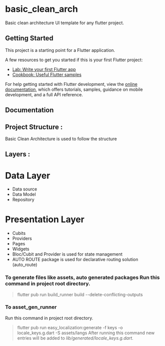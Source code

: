 # basic_clean_arch

Basic clean architecture UI template for any flutter project.

## Getting Started

This project is a starting point for a Flutter application.

A few resources to get you started if this is your first Flutter project:

- [Lab: Write your first Flutter app](https://docs.flutter.dev/get-started/codelab)
- [Cookbook: Useful Flutter samples](https://docs.flutter.dev/cookbook)

For help getting started with Flutter development, view the
[online documentation](https://docs.flutter.dev/), which offers tutorials,
samples, guidance on mobile development, and a full API reference.


## Documentation

## Project Structure :
Basic Clean Architecture is used to follow the structure
## Layers :
# Data Layer
- Data source 
- Data Model 
- Repository
# Presentation Layer 
- Cubits
- Providers 
- Pages
- Widgets
- Bloc/Cubit and Provider is used for state management
- AUTO ROUTE package is used for declarative routing solution (auto_route) 

### To generate files like assets, auto generated packages Run this command in project root directory.
> flutter pub run build_runner build --delete-conflicting-outputs

### To asset_gen_runner
Run this command in project root directory.
> flutter pub run easy_localization:generate -f keys -o locale_keys.g.dart -S assets/langs
After running this command new entries will be added to _lib/generated/locale_keys.g.dart_.



